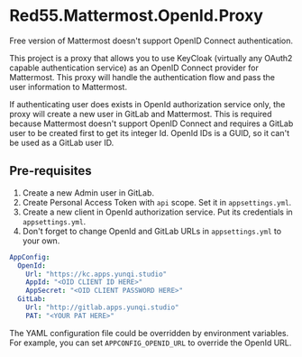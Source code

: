 # Red55.Mattermost.OpenId.Proxy

Free version of Mattermost doesn't support OpenID Connect authentication. 

This project is a proxy that allows you to use KeyCloak (virtually any OAuth2 capable authentication service) as an OpenID Connect provider for Mattermost.
This proxy will handle the authentication flow and pass the user information to Mattermost.

If authenticating user does exists in OpenId authorization service only, the proxy will create a new user in GitLab and Mattermost.
This is required because Mattermost doesn't support OpenID Connect and requires a GitLab user to be created first to get its integer Id.
OpenId IDs is a GUID, so it can't be used as a GitLab user ID.

## Pre-requisites

1. Create a new Admin user in GitLab.
2. Create Personal Access Token with `api` scope. Set it in `appsettings.yml`.
3. Create a new client in OpenId authorization service. Put its credentials in `appsettings.yml`.
4. Don't forget to change OpenId and GitLab URLs in `appsettings.yml` to your own.

```yaml
AppConfig:
  OpenId:
    Url: "https://kc.apps.yunqi.studio"
    AppId: "<OID CLIENT ID HERE>"
    AppSecret: "<OID CLIENT PASSWORD HERE>"
  GitLab:
    Url: "http://gitlab.apps.yunqi.studio"
    PAT: "<YOUR PAT HERE>"
```

The YAML configuration file could be overridden by environment variables.
For example, you can set `APPCONFIG_OPENID_URL` to override the OpenId URL.